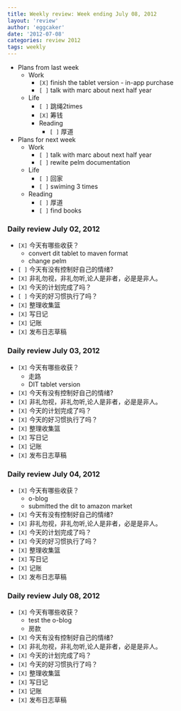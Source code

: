 ```yaml
---
title: Weekly review: Week ending July 08, 2012 
layout: 'review'
author: 'eggcaker'
date: '2012-07-08'
categories: review 2012
tags: weekly
---
```



  * Plans from last week 
    * Work 
      * `[X]` finish the tablet version - in-app purchase 
      * `[ ]` talk with marc about next half year 
    * Life 
      * `[ ]` 跳绳2times 
      * `[X]` 筹钱 
      * Reading 
        * `[ ]` 厚道 
  * Plans for next week 
    * Work 
      * `[ ]` talk with marc about next half year 
      * `[ ]` rewite pelm documentation 
    * Life 
      * `[ ]` 回家 
      * `[ ]` swiming 3 times 
    * Reading 
      * `[ ]` 厚道 
      * `[ ]` find books 

### Daily review July 02, 2012

  * `[X]` 今天有哪些收获？ 
    * convert dit tablet to maven format 
    * change pelm 
  * `[ ]` 今天有没有控制好自己的情绪? 
  * `[X]` 非礼勿视，非礼勿听,论人是非者，必是是非人。 
  * `[X]` 今天的计划完成了吗？ 
  * `[ ]` 今天的好习惯执行了吗？ 
  * `[X]` 整理收集篮 
  * `[X]` 写日记 
  * `[X]` 记账 
  * `[X]` 发布日志草稿 

### Daily review July 03, 2012

  * `[X]` 今天有哪些收获？ 
    * 走路 
    * DIT tablet version 
  * `[X]` 今天有没有控制好自己的情绪? 
  * `[X]` 非礼勿视，非礼勿听,论人是非者，必是是非人。 
  * `[X]` 今天的计划完成了吗？ 
  * `[X]` 今天的好习惯执行了吗？ 
  * `[X]` 整理收集篮 
  * `[X]` 写日记 
  * `[X]` 记账 
  * `[X]` 发布日志草稿 

### Daily review July 04, 2012

  * `[X]` 今天有哪些收获？ 
    * o-blog 
    * submitted the dit to amazon market 
  * `[X]` 今天有没有控制好自己的情绪? 
  * `[X]` 非礼勿视，非礼勿听,论人是非者，必是是非人。 
  * `[X]` 今天的计划完成了吗？ 
  * `[X]` 今天的好习惯执行了吗？ 
  * `[X]` 整理收集篮 
  * `[X]` 写日记 
  * `[X]` 记账 
  * `[X]` 发布日志草稿 

### Daily review July 08, 2012

  * `[X]` 今天有哪些收获？ 
    * test the o-blog 
    * 房款 
  * `[X]` 今天有没有控制好自己的情绪? 
  * `[X]` 非礼勿视，非礼勿听,论人是非者，必是是非人。 
  * `[X]` 今天的计划完成了吗？ 
  * `[X]` 今天的好习惯执行了吗？ 
  * `[X]` 整理收集篮 
  * `[X]` 写日记 
  * `[X]` 记账 
  * `[X]` 发布日志草稿 

